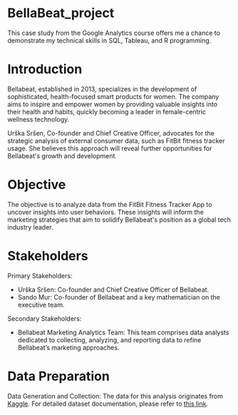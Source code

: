 # BellaBeat_project
This case study from the Google Analytics course offers me a chance to demonstrate my technical skills in SQL, Tableau, and R programming.
# Introduction
Bellabeat, established in 2013, specializes in the development of sophisticated, health-focused smart products for women. The company aims to inspire and empower women by providing valuable insights into their health and habits, quickly becoming a leader in female-centric wellness technology.

Urška Sršen, Co-founder and Chief Creative Officer, advocates for the strategic analysis of external consumer data, such as FitBit fitness tracker usage. She believes this approach will reveal further opportunities for Bellabeat's growth and development.
# Objective
The objective is to analyze data from the FitBit Fitness Tracker App to uncover insights into user behaviors. These insights will inform the marketing strategies that aim to solidify Bellabeat's position as a global tech industry leader.

# Stakeholders
Primary Stakeholders:
- Urška Sršen: Co-founder and Chief Creative Officer of Bellabeat.
- Sando Mur: Co-founder of Bellabeat and a key mathematician on the executive team.
  
Secondary Stakeholders:
- Bellabeat Marketing Analytics Team: This team comprises data analysts dedicated to collecting, analyzing, and reporting data to refine Bellabeat’s marketing approaches.

# Data Preparation
Data Generation and Collection:
The data for this analysis originates from [Kaggle]([URL](https://www.kaggle.com/datasets/arashnic/fitbit)). For detailed dataset documentation, please refer to [this link](https://www.fitabase.com/media/1930/fitabasedatadictionary102320.pdf).

